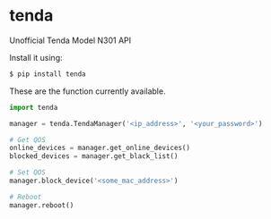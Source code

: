 # tenda
Unofficial Tenda Model N301 API

Install it using:
```s
$ pip install tenda
```

These are the function currently available.

```python
import tenda

manager = tenda.TendaManager('<ip_address>', '<your_password>')

# Get QOS
online_devices = manager.get_online_devices()
blocked_devices = manager.get_black_list()

# Set QOS
manager.block_device('<some_mac_address>')

# Reboot 
manager.reboot()
```
